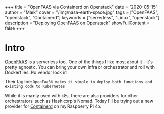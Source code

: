 +++
title = "OpenFAAS via Containerd on Openstack"
date = "2020-05-15"
author = "Mark"
cover = "/img/nasa-earth-space.jpg"
tags = ["OpenFAAS", "openstack", "Containerd"]
keywords = ["serverless", "Linux", "openstack"]
description = "Deploying OpenFAAS on Openstack"
showFullContent = false
+++



# Intro
[OpenFAAS](https://www.openfaas.com/) is a serverless tool. One of the things I like most about it - it's pretty agnostic. You can bring your own infra or orchestrator and roll with Dockerfiles. No vendor lock in!

Their tagline:
`OpenFaaS® makes it simple to deploy both functions and existing code to Kubernetes`

While it is mainly used with k8s, there are also providers for other orchestrators, such as Hashicorp's Nomad. Today I'll be trying out a new provider for [Containerd](https://containerd.io/) on my Raspberry Pi 4b.